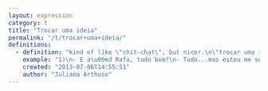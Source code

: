 ```yaml
---
layout: expression
category: t
title: "Trocar uma ideia"
permalink: "/t/trocar+uma+ideia/"
definitions:
  - definition: "kind of like \"chit-chat\", but nicer.\n\"trocar uma ideia\" - to exchange some ideas with someone, about anything you feel like.\nGenerally the conversation is about deep questions of \"life, the universe and everything\". However, \"trocar uma ideia\" can also be a nice way to get to know someone, like when you discuss about musical preferences, and things like that.\nIt works better when one or both of the speakers are drunk."
    example: "1)\n- E a\u00ed Rafa, tudo bom?\n- Tudo...mas estou me sentindo meio triste hoje.\n- Tudo bem, senta aqui, vamos \"trocar uma ideia\"!\n\n2) \n- Vamos pra um barzinho hoje?\n- Opa, claro que sim! T\u00f4 querendo mesmo trocar uma ideias com algu\u00e9m!\n- Ent\u00e3o vambora!"
    created: "2013-07-06T14:55:51"
    author: "Juliana Arthuso"
---
```

